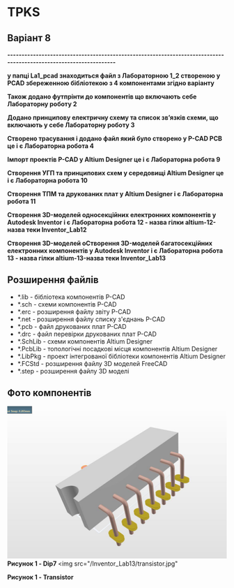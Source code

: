# TPKS
<h2>Варіант 8 </h2>


<b>------------------------------------------------------------------------------------------------------------------</b>
  
<b> у папці La1_pcad знаходиться файл з Лабораторною 1_2 створеною у PCAD збереженною бібліотекою з 4 компонентами згідно варіанту </b>

<b> Також додано футпрінти до компонентів що включають себе Лабораторну роботу 2 </b>

<b> Додано принципову електричну схему та список зв’язків схеми, що включають у себе Лабораторну роботу 3 </b>

<b> Створено трасування і додано файл який було створено у P-CAD PCB це і є Лабораторна робота 4 </b>

<b> Імпорт проектів P-CAD у Altium Designer це і є Лабораторна робота 9 </b>

<b> Створення УГП та принципових схем у середовищі Altium Designer це і є Лабораторна робота 10 </b>

<b> Створення ТПМ та друкованих плат у Altium Designer і є Лабораторна робота 11 </b>

<b> Створення 3D-моделей односекційних електронних компонентів у Autodesk Inventor  і є Лабораторна робота 12 - назва гілки altium-12-назва теки Inventor_Lab12 </b>

<b> Створення 3D-моделей оСтворення 3D-моделей багатосекційних електронних компонентів у Autodesk Inventor  і є Лабораторна робота 13 - назва гілки altium-13-назва теки Inventor_Lab13 </b>

<h2>Розширення файлів</h2>
<ul>
  <li>*.lib - бібліотека компонентів P-CAD</li>
  <li>*.sch - схеми компонентів P-CAD</li>
  <li>*.erc - розширення файлу звіту P-CAD</li>
  <li>*.net - розширення файлу списку з'єднань P-CAD</li>
  <li>*.pcb - файл друкованих плат P-CAD</li>
  <li>*.drc - файл перевірки друкованих плат P-CAD</li>
  <li>*.SchLib - схеми компонентів Altium Designer</li>
  <li>*.PcbLib - топологічні посадкові місця компонентів Altium Designer</li>
  <li>*.LibPkg - проект інтегрованої бібліотеки компонентів Altium Designer</li>
  <li>*.FCStd - розширення файлу 3D моделей FreeCAD</li>
  <li>*.step - розширення файлу 3D моделі</li>
</ul>
<h2>Фото компонентів </h2>
 <img src="/Inventor_Lab13/dip7.jpg"
 
 <b> Рисунок 1 - Dip7 </b>
 <img src="/Inventor_Lab13/transistor.jpg"
 
 <b> Рисунок 1 - Transistor </b>